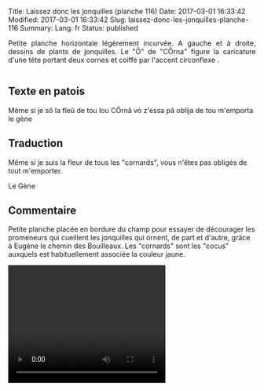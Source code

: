 Title: Laissez donc les jonquilles (planche 116) 
Date: 2017-03-01 16:33:42
Modified: 2017-03-01 16:33:42
Slug: laissez-donc-les-jonquilles-planche-116
Summary: 
Lang: fr
Status: published

<p style="text-align:justify;">Petite planche horizontale légèrement incurvée. A gauche et à droite, dessins de plants de jonquilles. Le "Ô" de "CÔrna" figure la caricature d'une tête portant deux cornes et coiffé par l'accent circonflexe .</p>

<figure class="image-block" style="float: center;">
  <img alt="" src="{static}/images/planche_116.png">
  <figcaption style="max-width: 680px"></figcaption>
</figure>


## Texte en patois
Mème si je sô la fleû de tou lou CÔrnâ vò z'essa pâ oblija de tou m'emporta			le gène

## Traduction
Même si je suis la fleur de tous les "cornards", vous n'êtes pas obligés de tout m'emporter.

Le Gène

## Commentaire
Petite planche placée en bordure du champ pour essayer de décourager les promeneurs qui cueillent les jonquilles qui ornent, de part et d'autre, grâce à Eugène le chemin des Bouilleaux.
Les "cornards" sont les "cocus" auxquels est habituellement associée la couleur jaune.

<video width="320" height="240" controls>
  <source src="{static}/videos/video_116.mp4" type="video/mp4">
</video>

